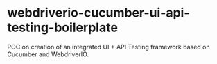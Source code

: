 # webdriverio-cucumber-ui-api-testing-boilerplate

POC on creation of an integrated UI + API Testing framework based on Cucumber and WebdriverIO.
